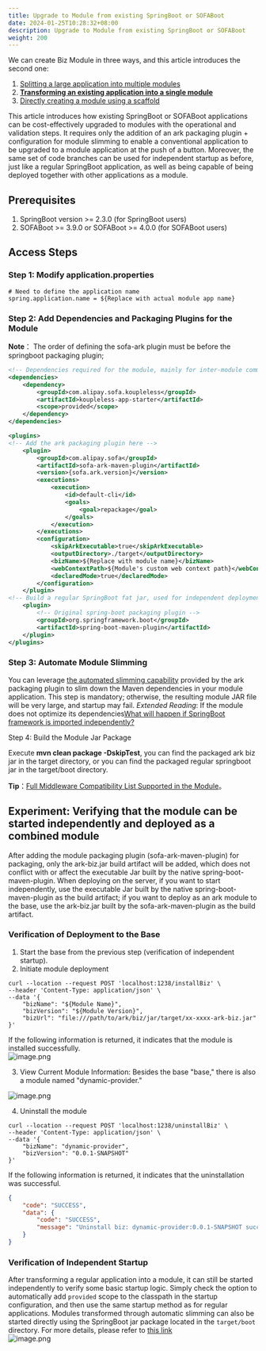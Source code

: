 ```yaml
---
title: Upgrade to Module from existing SpringBoot or SOFABoot
date: 2024-01-25T10:28:32+08:00
description: Upgrade to Module from existing SpringBoot or SOFABoot
weight: 200
---
```


We can create Biz Module in three ways, and this article introduces the second one:

1. [Splitting a large application into multiple modules](/docs/contribution-guidelines/split-module-tool/split-module-tool-intro/)
2. **[Transforming an existing application into a single module](/docs/tutorials/module-create/springboot-and-sofaboot/)**
3. [Directly creating a module using a scaffold](/docs/tutorials/module-create/init-by-archetype/)

This article introduces how existing SpringBoot or SOFABoot applications can be cost-effectively upgraded to modules with the operational and validation steps. It requires only the addition of an ark packaging plugin + configuration for module slimming to enable a conventional application to be upgraded to a module application at the push of a button. Moreover, the same set of code branches can be used for independent startup as before, just like a regular SpringBoot application, as well as being capable of being deployed together with other applications as a module.

## Prerequisites

1. SpringBoot version >= 2.3.0 (for SpringBoot users)
2. SOFABoot >= 3.9.0 or SOFABoot >= 4.0.0 (for SOFABoot users)

## Access Steps

### Step 1: Modify application.properties

```properties
# Need to define the application name
spring.application.name = ${Replace with actual module app name}
```

### Step 2: Add Dependencies and Packaging Plugins for the Module

**Note**： The order of defining the sofa-ark plugin must be before the springboot packaging plugin;

```xml
<!-- Dependencies required for the module, mainly for inter-module communication --> 
<dependencies>
    <dependency>
        <groupId>com.alipay.sofa.koupleless</groupId>
        <artifactId>koupleless-app-starter</artifactId>
        <scope>provided</scope>
    </dependency>
</dependencies>

<plugins>
<!-- Add the ark packaging plugin here -->
    <plugin>
        <groupId>com.alipay.sofa</groupId>
        <artifactId>sofa-ark-maven-plugin</artifactId>
        <version>{sofa.ark.version}</version>
        <executions>
            <execution>
                <id>default-cli</id>
                <goals>
                    <goal>repackage</goal>
                </goals>
            </execution>
        </executions>
        <configuration>
            <skipArkExecutable>true</skipArkExecutable>
            <outputDirectory>./target</outputDirectory>
            <bizName>${Replace with module name}</bizName>
            <webContextPath>${Module's custom web context path}</webContextPath>
            <declaredMode>true</declaredMode>
        </configuration>
    </plugin>
<!-- Build a regular SpringBoot fat jar, used for independent deployment, can be removed if not needed -->
    <plugin>
        <!-- Original spring-boot packaging plugin -->
        <groupId>org.springframework.boot</groupId>
        <artifactId>spring-boot-maven-plugin</artifactId>
    </plugin>
</plugins>
```

### Step 3: Automate Module Slimming

You can leverage [the automated slimming capability](/docs/tutorials/module-development/module-slimming.md) provided by the ark packaging plugin to slim down the Maven dependencies in your module application. This step is mandatory; otherwise, the resulting module JAR file will be very large, and startup may fail.
_Extended Reading_: If the module does not optimize its dependencies[What will happen if SpringBoot framework is imported independently?](/docs/faq/import-full-springboot-in-module)

Step 4: Build the Module Jar Package

Execute **mvn clean package -DskipTest**, you can find the packaged ark biz jar in the target directory, or you can find the packaged regular springboot jar in the target/boot directory.

**Tip**：[Full Middleware Compatibility List Supported in the Module](/docs/tutorials/module-development/runtime-compatibility-list/)。

## Experiment: Verifying that the module can be started independently and deployed as a combined module

After adding the module packaging plugin (sofa-ark-maven-plugin) for packaging, only the ark-biz.jar build artifact will be added, which does not conflict with or affect the executable Jar built by the native spring-boot-maven-plugin.
When deploying on the server, if you want to start independently, use the executable Jar built by the native spring-boot-maven-plugin as the build artifact; if you want to deploy as an ark module to the base, use the ark-biz.jar built by the sofa-ark-maven-plugin as the build artifact.

### Verification of Deployment to the Base

1. Start the base from the previous step (verification of independent startup).
2. Initiate module deployment

```shell
curl --location --request POST 'localhost:1238/installBiz' \
--header 'Content-Type: application/json' \
--data '{
    "bizName": "${Module Name}",
    "bizVersion": "${Module Version}",
    "bizUrl": "file:///path/to/ark/biz/jar/target/xx-xxxx-ark-biz.jar"
}'
```

If the following information is returned, it indicates that the module is installed successfully.<br />![image.png](https://intranetproxy.alipay.com/skylark/lark/0/2023/png/149473/1695021262517-34e6728e-b39e-4996-855b-d866e839fd0a.png#clientId=ueb52f3f0-186e-4&from=paste&height=226&id=u8ab265a1&originHeight=452&originWidth=1818&originalType=binary&ratio=2&rotation=0&showTitle=false&size=60390&status=done&style=none&taskId=uf3b43b8e-80dd-43db-b486-3ca38663e5e&title=&width=909)

3. View Current Module Information: Besides the base "base," there is also a module named "dynamic-provider."

![image.png](https://intranetproxy.alipay.com/skylark/lark/0/2023/png/149473/1695021372335-9fbce7ae-ab41-44e8-ab51-6a771bddfef3.png#clientId=ueb52f3f0-186e-4&from=paste&height=367&id=u301dd5fb&originHeight=734&originWidth=1186&originalType=binary&ratio=2&rotation=0&showTitle=false&size=97949&status=done&style=none&taskId=u8570e201-b10d-460a-946a-d9c94529834&title=&width=593)

4. Uninstall the module

```shell
curl --location --request POST 'localhost:1238/uninstallBiz' \
--header 'Content-Type: application/json' \
--data '{
    "bizName": "dynamic-provider",
    "bizVersion": "0.0.1-SNAPSHOT"
}'
```

If the following information is returned, it indicates that the uninstallation was successful.

```json
{
    "code": "SUCCESS",
    "data": {
        "code": "SUCCESS",
        "message": "Uninstall biz: dynamic-provider:0.0.1-SNAPSHOT success."
    }
}
```

### Verification of Independent Startup

After transforming a regular application into a module, it can still be started independently to verify some basic startup logic. Simply check the option to automatically add `provided` scope to the classpath in the startup configuration, and then use the same startup method as for regular applications. Modules transformed through automatic slimming can also be started directly using the SpringBoot jar package located in the `target/boot` directory. For more details, please refer to [this link](https://github.com/koupleless/samples/tree/main/springboot-samples/slimming)<br />![image.png](https://intranetproxy.alipay.com/skylark/lark/0/2023/png/149473/1695032642009-a5248a99-d91b-4420-b830-600b35eaa402.png#clientId=u4eb3445f-d3dc-4&from=paste&height=606&id=ued085b28&originHeight=1212&originWidth=1676&originalType=binary&ratio=2&rotation=0&showTitle=false&size=169283&status=done&style=none&taskId=u78d21e68-c71c-42d1-ac4c-8b41381bfa4&title=&width=838)
